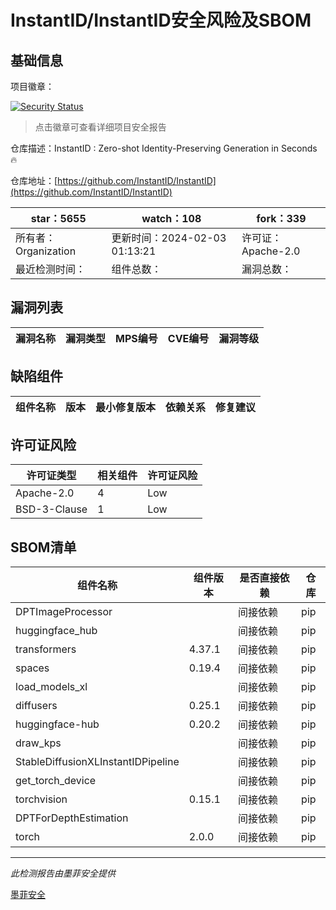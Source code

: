 # InstantID/InstantID安全风险及SBOM

## 基础信息

项目徽章：

[![Security Status](https://www.murphysec.com/platform3/v31/badge/1753498106097934336.svg)](https://www.murphysec.com/console/report/1749881229314859008/1753498106097934336)

> 点击徽章可查看详细项目安全报告

仓库描述：InstantID : Zero-shot Identity-Preserving Generation in Seconds 🔥

仓库地址：[https://github.com/InstantID/InstantID](https://github.com/InstantID/InstantID)

| star：5655 | watch：108 | fork：339 |
| ----------- | -------------- | ------------ |
| 所有者：Organization | 更新时间：2024-02-03 01:13:21 | 许可证：Apache-2.0 |
| 最近检测时间： | 组件总数： | 漏洞总数： |




## 漏洞列表

| 漏洞名称 | 漏洞类型 | MPS编号 | CVE编号 | 漏洞等级 |
| ------- | ------ | ------- | ------ | ----- |





## 缺陷组件

| 组件名称 | 版本 | 最小修复版本 | 依赖关系 | 修复建议 |
| -------- | ---- | ------------ | -------- | -------- |





## 许可证风险

| 许可证类型 | 相关组件 | 许可证风险 |
| ---------- | -------- | ---------- |
|Apache-2.0|4|Low|
|BSD-3-Clause|1|Low|




## SBOM清单

| 组件名称 | 组件版本 | 是否直接依赖 | 仓库 |
| -------- | -------- | ------------ | ---- |
|DPTImageProcessor||间接依赖|pip|
|huggingface_hub||间接依赖|pip|
|transformers|4.37.1|间接依赖|pip|
|spaces|0.19.4|间接依赖|pip|
|load_models_xl||间接依赖|pip|
|diffusers|0.25.1|间接依赖|pip|
|huggingface-hub|0.20.2|间接依赖|pip|
|draw_kps||间接依赖|pip|
|StableDiffusionXLInstantIDPipeline||间接依赖|pip|
|get_torch_device||间接依赖|pip|
|torchvision|0.15.1|间接依赖|pip|
|DPTForDepthEstimation||间接依赖|pip|
|torch|2.0.0|间接依赖|pip|


------

*此检测报告由墨菲安全提供*

[墨菲安全](www.murphysec.com)